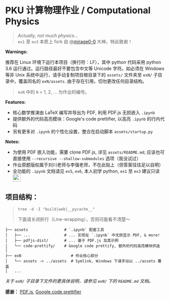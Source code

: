# PKU 计算物理作业 / Computational Physics
> *Actually, not much physics...*<br/>
> `ex1` 至 `ex3` 本质上 fork 自 @[mirage0-0](https://github.com/mirage0-0) 大神，特此致谢！

**Warnings:**

推荐在 Linux 环境下运行本项目（换行符：LF），其中 python 代码采用 python 3.6 运行通过。运行路径最好不要包含中文等 Unicode 字符。如必须在 Windows 等非 Unix 系统中运行，请手动复制项目根目录下的 `assets/` 文件夹至 `exN/` 子目录中，覆盖同名的 `exN/assets`. 由于存在引用，切勿更改任何目录结构。
> `exN` 中的 `N` = 1, 2, ... 为作业的编号。

**Features:**

- 核心数学推演由 LaTeX 编写并导出为 PDF, 利用 PDF.js 无损嵌入 `.ipynb`
- 提供额外的代码高亮模块：Google's code prettifier, 以高亮 `.ipynb` 的行内代码
- 另有更多对 `.ipynb` 的个性化设置，整合在启动脚本 `assets/startup.py`

**Notes:**

- 为使用 PDF 嵌入功能，需要 clone PDF.js, 详见 `assets/README.md`; 应该也可直接使用 `--recursive --shallow-submodules` 选项（我没试过）
- 作业原题版权属于刘川老师与李强老师，不在此贴上（但答案往往足以自明）
- 全功能的 `.ipynb` 文档请见 `ex5`, `ex6`, 本人初学 python, `ex1` 至 `ex3` 建议只读 <img src="https://bryango.github.io/assets/coolemoji/d_erha.png" width="24px"/>

## 项目结构：
> `tree -d -I "build|web|__pycache__"`
>
> 下面请关闭折行（Line-wrapping），否则可能看不清楚～

    ├── assets                # `.ipynb` 配套工具
    │   ├── ...               # ... 实现在 `.ipynb` 中无损显示 PDF, & more!
    │   ├── pdfjs-dist/       # ... 基于 PDF.js 及其示例
    │   └── code-prettify/    # Google code prettify, 额外的代码高亮模块供选
    │
    ├── exN                      # 作业核心部分
    │   └── assets -> ../assets  # Symlink, Windows 下请手动以 ../assets 覆盖
    │   ...

*关于 `exN/` 子目录下文件的更具体说明，请参见 `exN/` 下的 `README.md` 文档。*

**感谢：** [PDF.js](https://github.com/mozilla/pdf.js/), [Google code prettifier](https://github.com/google/code-prettify)

